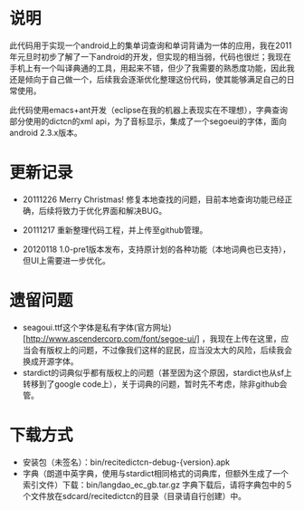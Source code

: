 说明
========
此代码用于实现一个android上的集单词查询和单词背诵为一体的应用，我在2011年元旦时初步了解了一下android的开发，但实现的相当弱，代码也很烂；我现在手机上有一个叫译典通的工具，用起来不错，但少了我需要的熟悉度功能，因此我还是倾向于自己做一个，后续我会逐渐优化整理这份代码，使其能够满足自己的日常使用。

此代码使用emacs+ant开发（eclipse在我的机器上表现实在不理想），字典查询部分使用的dictcn的xml api，为了音标显示，集成了一个segoeui的字体，面向android 2.3.x版本。

更新记录
========

* 20111226
Merry Christmas! 修复本地查找的问题，目前本地查询功能已经正确，后续将致力于优化界面和解决BUG。

* 20111217
重新整理代码工程，并上传至github管理。

* 20120118
1.0-pre1版本发布，支持原计划的各种功能（本地词典也已支持），但UI上需要进一步优化。

遗留问题
=========
* seagoui.ttf这个字体是私有字体(官方网址)[http://www.ascendercorp.com/font/segoe-ui/] ，我现在上传在这里，应当会有版权上的问题，不过像我们这样的屁民，应当没太大的风险，后续我会换成开源字体。
* stardict的词典似乎都有版权上的问题（甚至因为这个原因，stardict也从sf上转移到了google code上），关于词典的问题，暂时先不考虑，除非github会管。

下载方式
========
* 安装包（未签名）：bin/recitedictcn-debug-{version}.apk
* 字典（朗道中英字典，使用与stardict相同格式的词典库，但额外生成了一个索引文件）下载：bin/langdao_ec_gb.tar.gz
  字典下载后，请将字典包中的５个文件放在sdcard/recitedictcn的目录（目录请自行创建）中。